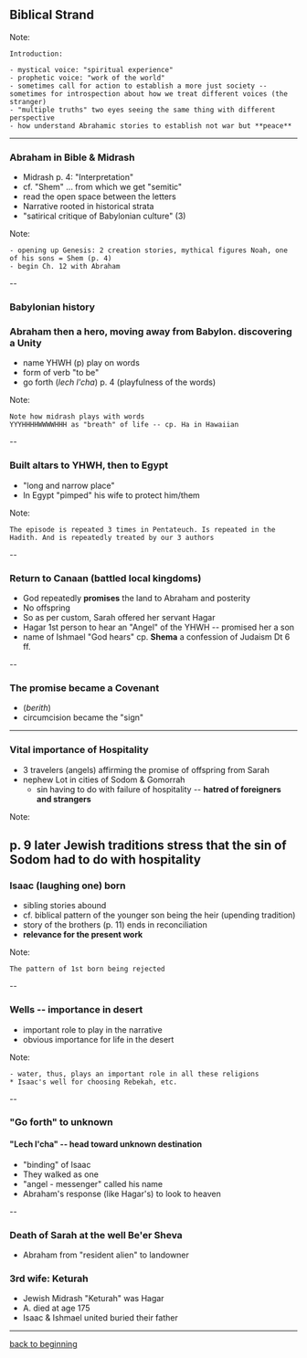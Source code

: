 
## Biblical Strand<a id="orgheadline22"></a>

Note:

	Introduction: 
	  
	- mystical voice: "spiritual experience"
	- prophetic voice: "work of the world"
	- sometimes call for action to establish a more just society -- sometimes for introspection about how we treat different voices (the stranger)
	- "multiple truths" two eyes seeing the same thing with different perspective
	- how understand Abrahamic stories to establish not war but **peace**

---

### Abraham in Bible & Midrash<a id="orgheadline2"></a>


- Midrash p. 4: "Interpretation" 
- cf. "Shem" ... from which we get "semitic"
- read the open space between the letters
- Narrative rooted in historical strata<a id="orgheadline5"></a>
- "satirical critique of Babylonian culture" (3)<a id="orgheadline7"></a>

Note:

	- opening up Genesis: 2 creation stories, mythical figures Noah, one of his sons = Shem (p. 4)
	- begin Ch. 12 with Abraham

-- 

### Babylonian history

### Abraham then a hero, moving away from Babylon. discovering a **Unity**

- name YHWH (p) play on words
- form of verb "to be"
- go forth (*lech l'cha*) p. 4 (playfulness of the words)

Note:

	Note how midrash plays with words
	YYYHHHHWWWWHHH as "breath" of life -- cp. Ha in Hawaiian

--

### Built altars to YHWH, then to Egypt

- "long and narrow place"
-  In Egypt "pimped" his wife to protect him/them

Note:

	The episode is repeated 3 times in Pentateuch. Is repeated in the Hadith. And is repeatedly treated by our 3 authors

--

### Return to Canaan (battled local kingdoms)

- God repeatedly **promises** the land to Abraham and posterity
- No offspring
- So as per custom, Sarah offered her servant Hagar
- Hagar 1st person to hear an "Angel" of the YHWH -- promised her a son
- name of Ishmael "God hears" cp. **Shema** a confession of Judaism Dt 6 ff.

--


### The promise became a **Covenant** 

- (*berith*)
- circumcision became the "sign"

---
	
### Vital importance of Hospitality

- 3 travelers (angels) affirming the promise of offspring from Sarah
- nephew Lot in cities of Sodom & Gomorrah
   - sin having to do with failure of hospitality -- **hatred of foreigners and strangers**

Note:

p. 9 later Jewish traditions stress that the sin of Sodom had to do with hospitality
---

### Isaac (laughing one) born

- sibling stories abound
- cf. biblical pattern of the younger son being the heir (upending tradition)
- story of the brothers (p. 11) ends in reconciliation
- **relevance for the present work**

Note:

	The pattern of 1st born being rejected

--
	
### Wells -- importance in desert

- important role to play in the narrative
- obvious importance for life in the desert

Note:

	- water, thus, plays an important role in all these religions
	* Isaac's well for choosing Rebekah, etc.
  

--

### "Go forth" to unknown

#### "Lech l'cha" -- head toward unknown destination

- "binding" of Isaac
- They walked as one
- "angel - messenger" called his name
- Abraham's response (like Hagar's) to look to heaven

--

### Death of Sarah at the well Be'er Sheva

- Abraham from "resident alien" to landowner

### 3rd wife: Keturah

- Jewish Midrash "Keturah" was Hagar
- A. died at age 175
- Isaac & Ishmael united buried their father

---
[back to beginning](#/sec-title-slide)

